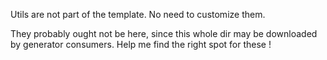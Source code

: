 Utils are not part of the template.
No need to customize them.

They probably ought not be here, since this whole dir may be downloaded by generator consumers.
Help me find the right spot for these !
